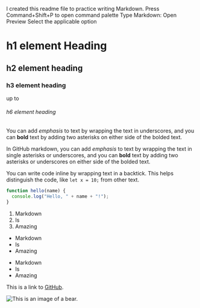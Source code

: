 I created this readme file to practice writing Markdown.
Press Command+Shift+P to open command palette
Type Markdown: Open Preview
Select the applicable option

# h1 element Heading
## h2 element heading
### h3 element heading
up to
###### h6 element heading

You can add _emphasis_ to text by wrapping the text in underscores, and you can **bold** text by adding two asterisks on either side of the bolded text.

In GitHub markdown, you can add *emphasis* to text by wrapping the text in single asterisks or underscores, and you can __bold__ text by adding two asterisks or underscores on either side of the bolded text.

You can write code inline by wrapping text in a backtick. This helps distinguish the code, like `let x = 10;` from other text.

```javascript
function hello(name) {
  console.log("Hello, " + name + "!");
}
```
1. Markdown
1. Is
1. Amazing
- Markdown
- Is
- Amazing
* Markdown
* Is
* Amazing

This is a link to [GitHub](http://github.com).

![This is an image of a bear.](https://placebear.com/202/203)
